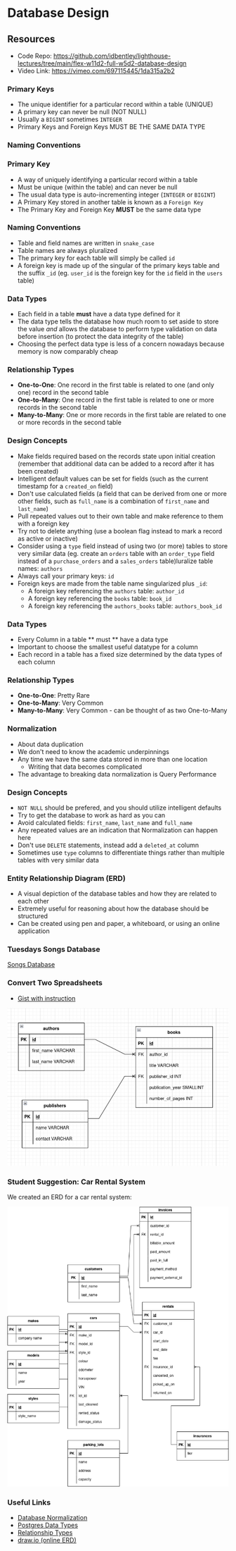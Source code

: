 # Database Design

## Resources

 - Code Repo: https://github.com/idbentley/lighthouse-lectures/tree/main/flex-w11d2-full-w5d2-database-design
 - Video Link: https://vimeo.com/697115445/1da315a2b2

### Primary Keys

 - The unique identifier for a particular record within a table (UNIQUE)
 - A primary key can never be null (NOT NULL)
 - Usually a `BIGINT` sometimes `INTEGER`
 - Primary Keys and Foreign Keys MUST BE THE SAME DATA TYPE

### Naming Conventions

### Primary Key

- A way of uniquely identifying a particular record within a table 
- Must be unique (within the table) and can never be null
- The usual data type is auto-incrementing integer (`INTEGER` or `BIGINT`)
- A Primary Key stored in another table is known as a `Foreign Key`
- The Primary Key and Foreign Key **MUST** be the same data type

### Naming Conventions

- Table and field names are written in `snake_case`
- Table names are always pluralized
- The primary key for each table will simply be called `id`
- A foreign key is made up of the singular of the primary keys table and the suffix `_id` (eg. `user_id` is the foreign key for the `id` field in the `users` table)

### Data Types

- Each field in a table **must** have a data type defined for it
- The data type tells the database how much room to set aside to store the value _and_ allows the database to perform type validation on data before insertion (to protect the data integrity of the table)
- Choosing the perfect data type is less of a concern nowadays because memory is now comparably cheap

### Relationship Types

- **One-to-One**: One record in the first table is related to one (and only one) record in the second table
- **One-to-Many**: One record in the first table is related to one or more records in the second table
- **Many-to-Many**: One or more records in the first table are related to one or more records in the second table

### Design Concepts

- Make fields required based on the records state upon initial creation (remember that additional data can be added to a record after it has been created)
- Intelligent default values can be set for fields (such as the current timestamp for a `created_on` field)
- Don't use calculated fields (a field that can be derived from one or more other fields, such as `full_name` is a combination of `first_name` and `last_name`)
- Pull repeated values out to their own table and make reference to them with a foreign key
- Try not to delete anything (use a boolean flag instead to mark a record as active or inactive)
- Consider using a `type` field instead of using two (or more) tables to store very similar data (eg. create an `orders` table with an `order_type` field instead of a `purchase_orders` and a `sales_orders` table)luralize table names: `authors`
 - Always call your primary keys: `id`
 - Foreign keys are made from the table name singularized plus `_id`:
     - A foreign key referencing the `authors` table: `author_id`
     - A foreign key referencing the `books` table: `book_id`
     - A foreign key referencing the `authors_books` table: `authors_book_id`

### Data Types

 - Every Column in a table ** must ** have a data type
 - Important to choose the smallest useful datatype for a column
 - Each record in a table has a fixed size determined by the data types of each column

### Relationship Types

 - **One-to-One**: Pretty Rare
 - **One-to-Many**: Very Common
 - **Many-to-Many**: Very Common - can be thought of as two One-to-Many

### Normalization

 - About data duplication
 - We don't need to know the academic underpinnings
 - Any time we have the same data stored in more than one location
   - Writing that data becomes complicated
 - The advantage to breaking data normalization is Query Performance

### Design Concepts

 - `NOT NULL` should be prefered, and you should utilize intelligent defaults
 - Try to get the database to work as hard as you can
 - Avoid calculated fields: `first_name`, `last_name` and `full_name`
 - Any repeated values are an indication that Normalization can happen here
 - Don't use `DELETE` statements, instead add a `deleted_at` column
 - Sometimes use `type` columns to differentiate things rather than multiple tables with very similar data


### Entity Relationship Diagram (ERD)

- A visual depiction of the database tables and how they are related to each other
- Extremely useful for reasoning about how the database should be structured
- Can be created using pen and paper, a whiteboard, or using an online application

### Tuesdays Songs Database

[Songs Database](songs_database.png)

### Convert Two Spreadsheets
- [Gist with instruction](https://gist.github.com/andydlindsay/20e7305e853bad7b587f294b054cf8de)

![Books and Authors](books_schema_erd.png)

### Student Suggestion: Car Rental System
We created an ERD for a car rental system:

![Car Rental System](car_rental.png)

### Useful Links
* [Database Normalization](https://en.wikipedia.org/wiki/Database_normalization)
* [Postgres Data Types](http://www.postgresqltutorial.com/postgresql-data-types/)
* [Relationship Types](http://etutorials.org/SQL/Database+design+for+mere+mortals/Part+II+The+Design+Process/Chapter+10.+Table+Relationships/Types+of+Relationships/)
* [draw.io (online ERD)](https://www.draw.io/)
